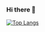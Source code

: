 ### Hi there 👋
[![Top Langs](https://github-readme-stats.vercel.app/api/top-langs/?username=samulirasi&layout=compact)](https://github.com/samulirasi/github-readme-stats)

<!--
**samulirasi/samulirasi** is a ✨ _special_ ✨ repository because its `README.md` (this file) appears on your GitHub profile.

Here are some ideas to get you started:

- 🔭 I’m currently working on ...
- 🌱 I’m currently learning ...
- 👯 I’m looking to collaborate on ...
- 🤔 I’m looking for help with ...
- 💬 Ask me about ...
- 📫 How to reach me: ...
- 😄 Pronouns: ...
- ⚡ Fun fact: ...
-->
